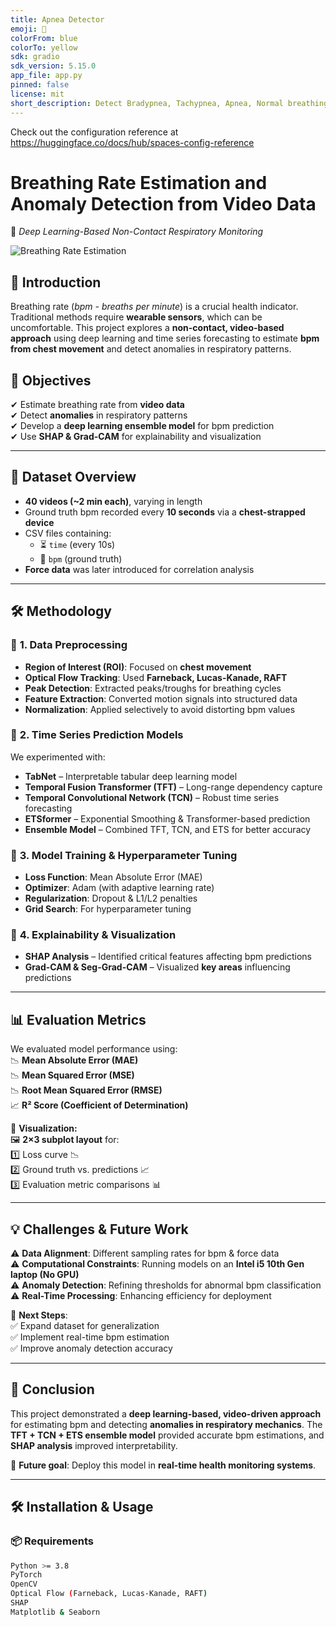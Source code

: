 ```yaml
---
title: Apnea Detector
emoji: 🏢
colorFrom: blue
colorTo: yellow
sdk: gradio
sdk_version: 5.15.0
app_file: app.py
pinned: false
license: mit
short_description: Detect Bradypnea, Tachypnea, Apnea, Normal breathing rate.
---
```


Check out the configuration reference at https://huggingface.co/docs/hub/spaces-config-reference

# **Breathing Rate Estimation and Anomaly Detection from Video Data**  
📌 *Deep Learning-Based Non-Contact Respiratory Monitoring*  

![Breathing Rate Estimation]([!https://user-images.githubusercontent.com/your-image.png](https://raw.githubusercontent.com/Abdullah-Nasir-Chowdhury/Apnea-Detector/refs/heads/main/images/3.jpeg)) 
## 🚀 **Introduction**  
Breathing rate (*bpm - breaths per minute*) is a crucial health indicator. Traditional methods require **wearable sensors**, which can be uncomfortable. This project explores a **non-contact, video-based approach** using deep learning and time series forecasting to estimate **bpm from chest movement** and detect anomalies in respiratory patterns.  

## 🎯 **Objectives**  
✔ Estimate breathing rate from **video data**  
✔ Detect **anomalies** in respiratory patterns  
✔ Develop a **deep learning ensemble model** for bpm prediction  
✔ Use **SHAP & Grad-CAM** for explainability and visualization  

---

## 📂 **Dataset Overview**  
- **40 videos (~2 min each)**, varying in length  
- Ground truth bpm recorded every **10 seconds** via a **chest-strapped device**  
- CSV files containing:  
  - ⏳ `time` (every 10s)  
  - 💨 `bpm` (ground truth)  
- **Force data** was later introduced for correlation analysis  

---

## 🛠 **Methodology**  

### 📌 **1. Data Preprocessing**  
- **Region of Interest (ROI)**: Focused on **chest movement**  
- **Optical Flow Tracking**: Used **Farneback, Lucas-Kanade, RAFT**  
- **Peak Detection**: Extracted peaks/troughs for breathing cycles  
- **Feature Extraction**: Converted motion signals into structured data  
- **Normalization**: Applied selectively to avoid distorting bpm values  

### 📌 **2. Time Series Prediction Models**  
We experimented with:  
- **TabNet** – Interpretable tabular deep learning model  
- **Temporal Fusion Transformer (TFT)** – Long-range dependency capture  
- **Temporal Convolutional Network (TCN)** – Robust time series forecasting  
- **ETSformer** – Exponential Smoothing & Transformer-based prediction  
- **Ensemble Model** – Combined TFT, TCN, and ETS for better accuracy  

### 📌 **3. Model Training & Hyperparameter Tuning**  
- **Loss Function**: Mean Absolute Error (MAE)  
- **Optimizer**: Adam (with adaptive learning rate)  
- **Regularization**: Dropout & L1/L2 penalties  
- **Grid Search**: For hyperparameter tuning  

### 📌 **4. Explainability & Visualization**  
- **SHAP Analysis** – Identified critical features affecting bpm predictions  
- **Grad-CAM & Seg-Grad-CAM** – Visualized **key areas** influencing predictions  

---

## 📊 **Evaluation Metrics**  
We evaluated model performance using:  
📉 **Mean Absolute Error (MAE)**  
📉 **Mean Squared Error (MSE)**  
📉 **Root Mean Squared Error (RMSE)**  
📈 **R² Score (Coefficient of Determination)**  

📌 **Visualization:**  
🖼 **2×3 subplot layout** for:  
1️⃣ Loss curve 📉  
2️⃣ Ground truth vs. predictions 📈  
3️⃣ Evaluation metric comparisons 📊  

---

## 💡 **Challenges & Future Work**  
⚠ **Data Alignment**: Different sampling rates for bpm & force data  
⚠ **Computational Constraints**: Running models on an **Intel i5 10th Gen laptop (No GPU)**  
⚠ **Anomaly Detection**: Refining thresholds for abnormal bpm classification  
⚠ **Real-Time Processing**: Enhancing efficiency for deployment  

📌 **Next Steps**:  
✅ Expand dataset for generalization  
✅ Implement real-time bpm estimation  
✅ Improve anomaly detection accuracy  

---

## 📜 **Conclusion**  
This project demonstrated a **deep learning-based, video-driven approach** for estimating bpm and detecting **anomalies in respiratory mechanics**. The **TFT + TCN + ETS ensemble model** provided accurate bpm estimations, and **SHAP analysis** improved interpretability.  

📌 **Future goal**: Deploy this model in **real-time health monitoring systems**.  

---

## 🛠 **Installation & Usage**  

### 📦 **Requirements**  
```bash
Python >= 3.8  
PyTorch  
OpenCV  
Optical Flow (Farneback, Lucas-Kanade, RAFT)  
SHAP  
Matplotlib & Seaborn  


